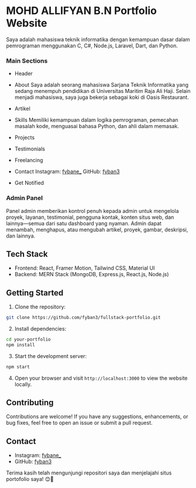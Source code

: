 # MOHD ALLIFYAN B.N Portfolio Website

Saya adalah mahasiswa teknik informatika dengan kemampuan dasar dalam pemrograman menggunakan C, C#, Node.js, Laravel, Dart, dan Python.

### Main Sections

- Header
- About
Saya adalah seorang mahasiswa Sarjana Teknik Informatika yang sedang menempuh pendidikan di Universitas Maritim Raja Ali Haji. Selain menjadi mahasiswa, saya juga bekerja sebagai koki di Oasis Restaurant.

- Artikel

- Skills
Memiliki kemampuan dalam logika pemrograman, pemecahan masalah kode, menguasai bahasa Python, dan ahli dalam memasak.

- Projects

- Testimonials
- Freelancing
- Contact
Instagram: [fybane_](https://www.instagram.com/fybane_)
GitHub: [fyban3](https://github.com/fyban3)

- Get Notified

### Admin Panel

Panel admin memberikan kontrol penuh kepada admin untuk mengelola proyek, layanan, testimonial, pengguna kontak, konten situs web, dan lainnya—semua dari satu dashboard yang nyaman. Admin dapat menambah, menghapus, atau mengubah artikel, proyek, gambar, deskripsi, dan lainnya.

## Tech Stack

- Frontend: React, Framer Motion, Tailwind CSS, Material UI
- Backend: MERN Stack (MongoDB, Express.js, React.js, Node.js)

## Getting Started

1. Clone the repository:

```bash
git clone https://github.com/fyban3/fullstack-portfolio.git
```

2. Install dependencies:

```bash
cd your-portfolio
npm install
```

3. Start the development server:

```bash
npm start
```

4. Open your browser and visit `http://localhost:3000` to view the website locally.

## Contributing

Contributions are welcome! If you have any suggestions, enhancements, or bug fixes, feel free to open an issue or submit a pull request.

## Contact

- Instagram: [fybane_](https://www.instagram.com/fybane_)
- GitHub: [fyban3](https://github.com/fyban3)

Terima kasih telah mengunjungi repositori saya dan menjelajahi situs portofolio saya! 😊🚀
